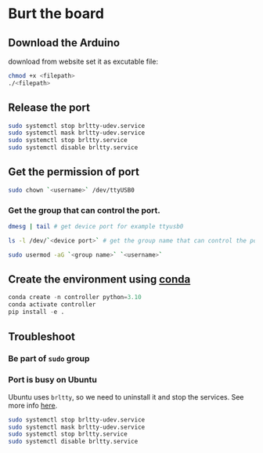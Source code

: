 # Burt the board

## Download the Arduino

 download from website
 set it as excutable file:

```sh
chmod +x <filepath>
./<filepath>
```

## Release the port

```sh
sudo systemctl stop brltty-udev.service
sudo systemctl mask brltty-udev.service
sudo systemctl stop brltty.service
sudo systemctl disable brltty.service
```

## Get the permission of port

```sh
sudo chown `<username>` /dev/ttyUSB0
```

### Get the group that can control the port.

```sh
dmesg | tail # get device port for example ttyusb0

ls -l /dev/`<device port>` # get the group name that can control the port. for example dialout

sudo usermod -aG `<group name>` `<username>`
```

## Create the environment using [conda](https://docs.anaconda.com/miniconda/)

```python
conda create -n controller python=3.10 
conda activate controller
pip install -e .
```

## Troubleshoot

### Be part of `sudo` group

### Port is busy on Ubuntu

Ubuntu uses `brltty`, so we need to uninstall it and stop the services. See more
info [here](https://forum.arduino.cc/t/solved-tools-serial-port-greyed-out-in-ubuntu-22-04-lts/991568/16).

```sh
sudo systemctl stop brltty-udev.service
sudo systemctl mask brltty-udev.service
sudo systemctl stop brltty.service
sudo systemctl disable brltty.service
```
